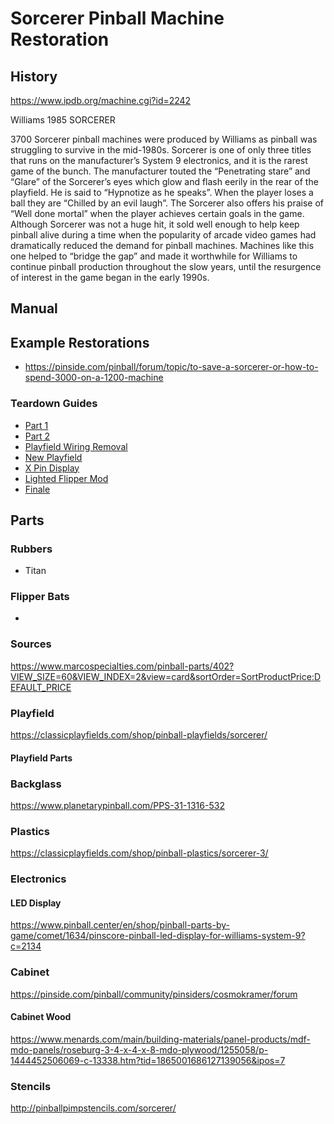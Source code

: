 # Sorcerer Pinball Machine Restoration

## History

https://www.ipdb.org/machine.cgi?id=2242

Williams 1985 SORCERER

3700 Sorcerer pinball machines were produced by Williams as pinball was struggling to survive in the mid-1980s. Sorcerer is one of only three titles that runs on the manufacturer’s System 9 electronics, and it is the rarest game of the bunch. The manufacturer touted the “Penetrating stare” and “Glare” of the Sorcerer’s eyes which glow and flash eerily in the rear of the playfield. He is said to “Hypnotize as he speaks”. When the player loses a ball they are “Chilled by an evil laugh”. The Sorcerer also offers his praise of “Well done mortal” when the player achieves certain goals in the game. Although Sorcerer was not a huge hit, it sold well enough to help keep pinball alive during a time when the popularity of arcade video games had dramatically reduced the demand for pinball machines. Machines like this one helped to “bridge the gap” and made it worthwhile for Williams to continue pinball production throughout the slow years, until the resurgence of interest in the game began in the early 1990s.

## Manual


## Example Restorations

* https://pinside.com/pinball/forum/topic/to-save-a-sorcerer-or-how-to-spend-3000-on-a-1200-machine

### Teardown Guides

* [Part 1](https://youtu.be/UXOHSWJmVVg)
* [Part 2](https://youtu.be/b_AGc0FK8do)
* [Playfield Wiring Removal](https://youtu.be/N1YdV9SS6hA)
* [New Playfield](https://youtu.be/zSiuu4HefVs)
* [X Pin Display](https://youtu.be/-x5iM099xMg)
* [Lighted Flipper Mod](https://youtu.be/FECWagDECGI)
* [Finale](https://youtu.be/KxF9zpA3A7s)

## Parts

### Rubbers

* Titan

### Flipper Bats

* 

### Sources

https://www.marcospecialties.com/pinball-parts/402?VIEW_SIZE=60&VIEW_INDEX=2&view=card&sortOrder=SortProductPrice:DEFAULT_PRICE


### Playfield

https://classicplayfields.com/shop/pinball-playfields/sorcerer/

#### Playfield Parts

### Backglass

https://www.planetarypinball.com/PPS-31-1316-532

### Plastics

https://classicplayfields.com/shop/pinball-plastics/sorcerer-3/

### Electronics

#### LED Display

https://www.pinball.center/en/shop/pinball-parts-by-game/comet/1634/pinscore-pinball-led-display-for-williams-system-9?c=2134

### Cabinet

https://pinside.com/pinball/community/pinsiders/cosmokramer/forum

#### Cabinet Wood

https://www.menards.com/main/building-materials/panel-products/mdf-mdo-panels/roseburg-3-4-x-4-x-8-mdo-plywood/1255058/p-1444452506069-c-13338.htm?tid=1865001686127139056&ipos=7

### Stencils

http://pinballpimpstencils.com/sorcerer/

